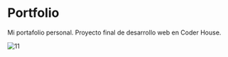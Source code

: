# Portfolio
Mi portafolio personal.
Proyecto final de desarrollo web en Coder House.



![11](https://user-images.githubusercontent.com/81161385/120943327-9fd0f400-c704-11eb-9f3b-475173fdbf4f.jpg)

